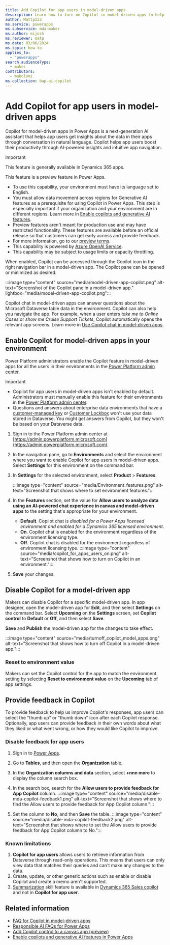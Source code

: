 ```yaml
---
title: Add Copilot for app users in model-driven apps
description: Learn how to turn on Copilot in model-driven apps to help app users get AI-powered insights about their data.
author: Mattp123
ms.service: powerapps
ms.subservice: mda-maker
ms.author: mijosh
ms.reviewer: matp
ms.date: 03/06/2024
ms.topic: how-to
applies_to: 
  - "powerapps"
search.audienceType: 
  - maker
contributors:
  - makolomi
ms.collection: bap-ai-copilot
---
```


# Add Copilot for app users in model-driven apps

Copilot for model-driven apps in Power Apps is a next-generation AI assistant that helps app users get insights about the data in their apps through conversation in natural language. Copilot helps app users boost their productivity through AI-powered insights and intuitive app navigation.

> [!IMPORTANT]
>
> This feature is generally available in Dynamics 365 apps.
>
> This feature is a preview feature in Power Apps.
>
> - To use this capability, your environment must have its language set to English.
> - You must allow data movement across regions for Generative AI features as a prerequisite for using Copilot in Power Apps. This step is especially important if your organization and your environment are in different regions. Learn more in [Enable copilots and generative AI features](/power-platform/admin/geographical-availability-copilot#enable-data-movement-across-regions).
> - Preview features aren't meant for production use and may have restricted functionality. These features are available before an official release so that customers can get early access and provide feedback.
> - For more information, go to our [preview terms](https://go.microsoft.com/fwlink/?linkid=2189520).
> - This capability is powered by [Azure OpenAI Service](/azure/cognitive-services/openai/overview).
> - This capability may be subject to usage limits or capacity throttling.

When enabled, Copilot can be accessed through the Copilot icon in the right navigation bar in a model-driven app. The Copilot pane can be opened or minimized as desired.

:::image type="content" source="media/model-driven-app-copilot.png" alt-text="Screenshot of the Copilot pane in a model-driven app." lightbox="media/model-driven-app-copilot.png":::

Copilot chat in model-driven apps can answer questions about the Microsoft Dataverse table data in the environment. Copilot can also help you navigate the app. For example, when a user enters *take me to Online Cases* or *show me Cruise Support Tickets*, Copilot automatically opens the relevant app screens. Learn more in [Use Copilot chat in model-driven apps](../../user/use-copilot-model-driven-apps.md).

## Enable Copilot for model-driven apps in your environment

Power Platform administrators enable the Copilot feature in model-driven apps for all the users in their environments in the [Power Platform admin center](https://admin.powerplatform.microsoft.com).

> [!IMPORTANT]
>
> - Copilot for app users in model-driven apps isn't enabled by default. Administrators must manually enable this feature for their environments in the [Power Platform admin center](https://admin.powerplatform.microsoft.com).
> - Questions and answers about enterprise data environments that have a [customer-managed key](/power-platform/admin/customer-managed-key) or [Customer Lockbox](/power-platform/admin/about-lockbox) won't use your data stored in Dataverse. You might get answers from Copilot, but they won't be based on your Dataverse data.

1. Sign in to the Power Platform admin center at [https://admin.powerplatform.microsoft.com](https://admin.powerplatform.microsoft.com).

1. In the navigation pane, go to **Environments** and select the environment where you want to enable Copilot for app users in model-driven apps. Select **Settings** for this environment on the command bar.

1. In **Settings** for the selected environment, select **Product** > **Features**.

   :::image type="content" source="media/Environment_features.png" alt-text="Screenshot that shows where to set environment features.":::

1. In the **Features** section, set the value for **Allow users to analyze data using an AI-powered chat experience in canvas and model-driven apps** to the setting that's appropriate for your environment.

   - **Default**. Copilot chat is *disabled for a Power Apps licensed environment and enabled for a Dynamics 365 licensed environment*.
   - **On**. Copilot chat is enabled for the environment regardless of the environment licensing type.
   - **Off**. Copilot chat is disabled for the environment regardless of environment licensing type.
   :::image type="content" source="media/copilot_for_apps_users_on.png" alt-text="Screenshot that shows how to turn on Copilot in an environment.":::

1. **Save** your changes.

## Disable Copilot for a model-driven app

Makers can disable Copilot for a specific model-driven app. In app designer, open the model-driven app for **Edit**, and then select **Settings** on the command bar. Select **Upcoming** on the **Settings** screen, set **Copilot control** to **Default** or **Off**, and then select **Save**.

**Save** and **Publish** the model-driven app for the changes to take effect.

:::image type="content" source="media/turnoff_copilot_model_apps.png" alt-text="Screenshot that shows how to turn off Copilot in a model-driven app.":::

### Reset to environment value

Makers can set the Copilot control for the app to match the environment setting by selecting **Reset to environment value** on the **Upcoming** tab of app settings.

## Provide feedback in Copilot

To provide feedback to help us improve Copilot's responses, app users can select the "thumb up" or "thumb down" icon after each Copilot response. Optionally, app users can provide feedback in their own words about what they liked or what went wrong, or how they would like Copilot to improve.

### Disable feedback for app users

1. Sign in to [Power Apps](https://make.powerapps.com/).
1. Go to **Tables**, and then open the **Organization** table.
1. In the **Organization columns and data** section, select **+nnn more** to display the column search box.
1. In the search box, search for the **Allow users to provide feedback for App Copilot** column.
   :::image type="content" source="media/disable-mda-copilot-feedback1.png" alt-text="Screenshot that shows where to find the Allow users to provide feedback for App Copilot column.":::

1. Set the column to **No**, and then **Save** the table.
   :::image type="content" source="media/disable-mda-copilot-feedback2.png" alt-text="Screenshot that shows where to set the Allow users to provide feedback for App Copilot column to No.":::

### Known limitations

1. **Copilot for app users** allows users to retrieve information from Dataverse through read-only operations. This means that users can only view data that matches their queries and can't make any changes to the data.
1. Create, update, or other generic actions such as enable or disable Copilot and create a memo aren't supported.
1. [Summarization](/dynamics365/sales/copilot-overview#record-summarization) skill feature is available in [Dynamics 365 Sales copilot](/dynamics365/sales/copilot-overview) and not in **Copilot for app user**.

## Related information

- [FAQ for Copilot in model-driven apps](../common/faqs-copilot-model-driven-app.md)
- [Responsible AI FAQs for Power Apps](../common/responsible-ai-overview.md)
- [Add Copilot control to a canvas app (preview)](../canvas-apps/add-ai-copilot.md)
- [Enable copilots and generative AI features in Power Apps](/power-platform/admin/geographical-availability-copilot#enable-data-movement-across-regions)
